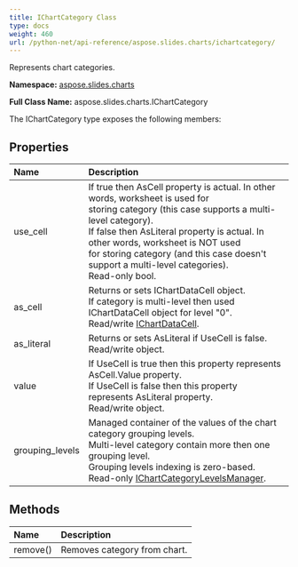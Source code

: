 ```yaml
---
title: IChartCategory Class
type: docs
weight: 460
url: /python-net/api-reference/aspose.slides.charts/ichartcategory/
---
```


Represents chart categories.

**Namespace:** [aspose.slides.charts](/slides/python-net/api-reference/aspose.slides.charts/)

**Full Class Name:** aspose.slides.charts.IChartCategory



The IChartCategory type exposes the following members:
## **Properties**
|**Name**|**Description**|
| :- | :- |
|use_cell|If true then AsCell property is actual. In other words, worksheet is used for <br/>            storing category (this case supports a multi-level category).<br/>            If false then AsLiteral property is actual. In other words, worksheet is NOT used <br/>            for storing category (and this case doesn't support a multi-level categories).<br/>            Read-only bool.|
|as_cell|Returns or sets IChartDataCell object.<br/>            If category is multi-level then used IChartDataCell object for level "0".<br/>            Read/write [IChartDataCell](/slides/python-net/api-reference/aspose.slides.charts/ichartdatacell/).|
|as_literal|Returns or sets AsLiteral if UseCell is false.<br/>            Read/write object.|
|value|If UseCell is true then this property represents AsCell.Value property.<br/>            If UseCell is false then this property represents AsLiteral property.<br/>            Read/write object.|
|grouping_levels|Managed container of the values of the chart category grouping levels.<br/>            Multi-level category contain more then one grouping level.<br/>            Grouping levels indexing is zero-based.<br/>            Read-only [IChartCategoryLevelsManager](/slides/python-net/api-reference/aspose.slides.charts/ichartcategorylevelsmanager/).|
## **Methods**
|**Name**|**Description**|
| :- | :- |
|remove()|Removes category from chart.|
